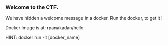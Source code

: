 ### Welcome to the CTF. 

We have hidden a welcome message in a docker. Run the docker, to get it !

Docker Image is at: rpanakadan/hello

HINT: docker run -it [docker_name]
